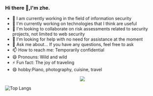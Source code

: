 ### Hi there 👋,I'm zhe.

- 🔭 I am currently working in the field of information security
- 🌱 I'm currently working on technologies that I think are useful
- 👯 I'm looking to collaborate on risk assessments related to security projects, not limited to web security
- 🤔 I'm looking for help with no need for assistance at the moment
- 💬 Ask me about... If you have any questions, feel free to ask
- 📫 How to reach me: Temporarily confidential
- 😄 Pronouns: Wild and wild
- ⚡ Fun fact: The joy of traveling
- 😄 hobby:Piano, photography, cuisine, travel




<div align="center">
	<img  src="https://github-profile-trophy.vercel.app/?username=MInggongK" />
</div>

![Top Langs](https://github-readme-stats.vercel.app/api/top-langs/?username=MInggongK&layout=compact&theme=tokyonight)
